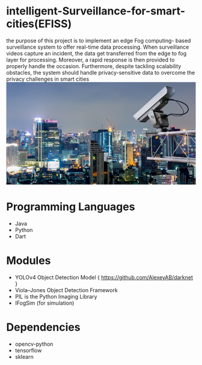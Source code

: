 # intelligent-Surveillance-for-smart-cities(EFISS)

the purpose of this project is to implement an edge Fog computing- based surveillance system to offer real-time data processing. When surveillance videos capture an incident, the data get transferred from the edge to fog layer for processing. Moreover, a rapid response is then provided to properly handle the occasion. Furthermore, despite tackling scalability obstacles, the system should handle privacy-sensitive data to overcome the privacy challenges in smart cities
![Image description](https://github.com/SandraFW/intelligent-Surveillance-for-smart-cities/blob/master/gallery/security.jpg)

# Programming Languages 
* Java
* Python
* Dart

# Modules   
 * YOLOv4 Object Detection Model { https://github.com/AlexeyAB/darknet }
 * Viola–Jones Object Detection Framework
 * PIL is the Python Imaging Library 
 * IFogSim (for simulation)
# Dependencies
* opencv-python 
* tensorflow
* sklearn



